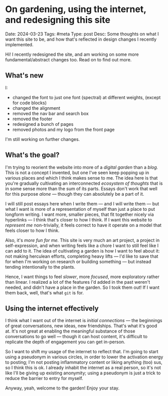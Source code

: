 # On gardening, using the internet, and redesigning this site
Date: 2024-03-23
Tags: #meta
Type: post
Desc: Some thoughts on what I want this site to be, and how that's reflected in design changes I recently implemented.

Hi! I recently redesigned the site, and am working on some more fundamental/abstract changes too. Read on to find out more.

## What's new

I: 

- changed the font to just one font (spectral) at different weights, (except for code blocks)
- changed the alignment
- removed the nav bar and search box
- removed the footer
- redesigned a bunch of pages
- removed photos and my logo from the front page

I'm still working on further changes.

## What's the goal? 

I'm trying to reorient the website into more of a *digital garden* than a *blog.* This is not a concept I invented, but one I've seen keep popping up in various places and which I think makes sense to me. The idea here is that you're gradually cultivating an interconnected *ecosystem of thoughts* that is in some sense more than the sum of its parts. Essays don't work that well for this purpose *alone* — though they can absolutely be a part of it.

I will still post essays here when I write them — and I will write them —  but what I want is more of a representation of myself than just a place to put longform writing. I want more, smaller pieces, that fit together nicely via hyperlinks — I think that's closer to how I think. If I want this website to *represent me* non-trivially, it feels correct to have it operate on a model that feels closer to how I think.

Also, it's *more fun for me.* This site is very much an art project, a project in self-expression, and when writing feels like a chore I want to still feel like I can add to it. The idea of cultivating a garden is how I want to feel about it: not making herculean efforts, completing heavy lifts — I'd like to save that for when I'm working on research or building something — but instead tending intentionally to the plants.

Hence, I want things to feel *slower*, more *focused*, more exploratory rather than linear. I realized a lot of the features I'd added in the past weren't needed, and didn't have a place in the garden. So I took them out! If I want them back, well, that's what `git` is for.

## Using the internet effectively

I think what I want out of the internet is *initial connections* — the beginnings of great conversations, new ideas, new friendships. That's what it's good at. It's not great at enabling the meaningful substance of those conversations to go well — though it can host content, it's difficult to replicate the depth of engagement you can get in-person. 

So I want to shift my usage of the internet to reflect that. I'm going to start using a pseudonym in various circles, in order to lower the activation energy to posting; I'm not posting inflammatory content or liking anything (too) sus, so I think this is ok. I already inhabit the internet as a real person, so it's not like I'll be giving up existing anonymity; using a pseudonym is just a trick to reduce the barrier to entry for myself.

Anyway, yeah, welcome to the garden! Enjoy your stay.